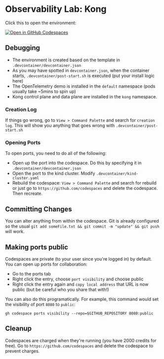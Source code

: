 # Observability Lab: Kong

Click this to open the environment:

[![Open in GitHub Codespaces](https://github.com/codespaces/badge.svg)](https://codespaces.new/dynatrace-perfclinics/obslab-kong)

## Debugging

* The environment is created based on the template in `.devcontainer/devcontainer.json`
* As you may have spotted in `devcontainer.json`, when the container starts, `.devcontainer/post-start.sh` is executed (put your install logic here)
* The OpenTelemetry demo is installed in the `default` namespace (pods usually take ~5mins to spin up)
* Kong control plane and data plane are installed in the `kong` namespace.

### Creation Log

If things go wrong, go to `View > Command Palette` and search for `creation log`. This will show you anything that goes wrong with `.devcontainer/post-start.sh`

### Opening Ports

To open ports, you need to do all of the following:

* Open up the port into the codespace. Do this by specifying it in `.devcontainer/devcontainer.json`
* Open the port to the kind cluster. Modify `.devcontainer/kind-cluster.yaml`
* Rebuild the codespace: `View > Command Palette` and search for rebuild or just go to `https://github.com/codespaces` and delete the codespace. Then recreate.

## Committing Changes

You can alter anything from within the codespace. Git is already configured so the usual `git add someFile.txt && git commit -m "update" && git push` will work.

## Making ports public

Codespaces are private (to your user since you're logged in) by default. You can open up ports for collaboration:

* Go to the ports tab
* Right click the entry, choose `port visibility` and choose public
* Right click the entry again and `copy local address` that URL is now public (but be careful who you share that with!)

You can also do this programatically. For example, this command would set the visibility of port `8080` to `public`:

```
gh codespace ports visibility --repo=$GITHUB_REPOSITORY 8080:public
```

## Cleanup

Codespaces are charged when they're running (you have 2000 credits for free). Go to `https://github.com/codespaces` and delete the codespace to prevent charges.